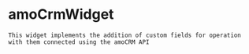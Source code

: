 # amoCrmWidget
    This widget implements the addition of custom fields for operation with them connected using the amoCRM API

    
